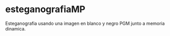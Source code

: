 # esteganografiaMP
Esteganografia usando una imagen en blanco y negro PGM junto a memoria dinamica.

